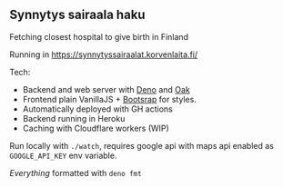 ## Synnytys sairaala haku

Fetching closest hospital to give birth in Finland

Running in https://synnytyssairaalat.korvenlaita.fi/

Tech:

- Backend and web server with
  [Deno](https://deno.land/manual/getting_started/installation) and
  [Oak](https://github.com/oakserver/oak)
- Frontend plain VanillaJS + [Bootsrap](https://getbootstrap.com) for styles.
- Automatically deployed with GH actions
- Backend running in Heroku
- Caching with Cloudflare workers (WIP)

Run locally with `./watch`, requires google api with maps api enabled as
`GOOGLE_API_KEY` env variable.

_Everything_ formatted with `deno fmt`
